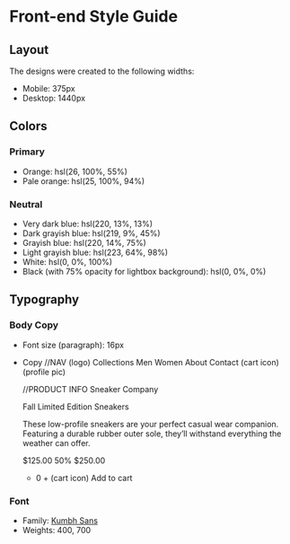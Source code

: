 # Front-end Style Guide

## Layout

The designs were created to the following widths:

- Mobile: 375px
- Desktop: 1440px

## Colors

### Primary

- Orange: hsl(26, 100%, 55%)
- Pale orange: hsl(25, 100%, 94%)

### Neutral

- Very dark blue: hsl(220, 13%, 13%)
- Dark grayish blue: hsl(219, 9%, 45%)
- Grayish blue: hsl(220, 14%, 75%)
- Light grayish blue: hsl(223, 64%, 98%)
- White: hsl(0, 0%, 100%)
- Black (with 75% opacity for lightbox background): hsl(0, 0%, 0%)

## Typography

### Body Copy

- Font size (paragraph): 16px

- Copy
  //NAV
  (logo) Collections Men Women About Contact (cart icon) (profile pic)

  //PRODUCT INFO
  Sneaker Company

  Fall Limited Edition Sneakers

  These low-profile sneakers are your perfect casual wear companion. Featuring a durable rubber outer sole, they’ll withstand everything the weather can offer.

  $125.00 50%
  $250.00

  - 0 + (cart icon) Add to cart

### Font

- Family: [Kumbh Sans](https://fonts.google.com/specimen/Kumbh+Sans)
- Weights: 400, 700
